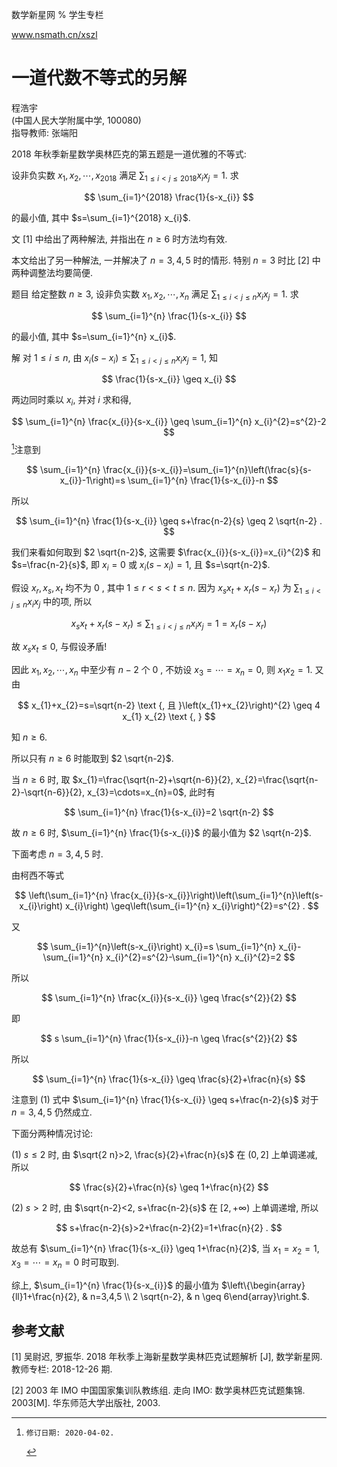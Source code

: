数学新星网 $\%$ 学生专栏

www.nsmath.cn/xszl

# 一道代数不等式的另解 

程浩宇<br>(中国人民大学附属中学, 100080)<br>指导教师: 张端阳

2018 年秋季新星数学奥林匹克的第五题是一道优雅的不等式:

设非负实数 $x_{1}, x_{2}, \cdots, x_{2018}$ 满足 $\sum_{1 \leq i<j \leq 2018} x_{i} x_{j}=1$. 求

$$
\sum_{i=1}^{2018} \frac{1}{s-x_{i}}
$$

的最小值, 其中 $s=\sum_{i=1}^{2018} x_{i}$.

文 [1] 中给出了两种解法, 并指出在 $n \geq 6$ 时方法均有效.

本文给出了另一种解法, 一并解决了 $n=3,4,5$ 时的情形. 特别 $n=3$ 时比 [2] 中两种调整法均要简便.

题目 给定整数 $n \geq 3$, 设非负实数 $x_{1}, x_{2}, \cdots, x_{n}$ 满足 $\sum_{1 \leq i<j \leq n} x_{i} x_{j}=1$. 求

$$
\sum_{i=1}^{n} \frac{1}{s-x_{i}}
$$

的最小值, 其中 $s=\sum_{i=1}^{n} x_{i}$.

解 对 $1 \leq i \leq n$, 由 $x_{i}\left(s-x_{i}\right) \leq \sum_{1 \leq i<j \leq n} x_{i} x_{j}=1$, 知

$$
\frac{1}{s-x_{i}} \geq x_{i}
$$

两边同时乘以 $x_{i}$, 并对 $i$ 求和得,

$$
\sum_{i=1}^{n} \frac{x_{i}}{s-x_{i}} \geq \sum_{i=1}^{n} x_{i}^{2}=s^{2}-2
$$[^0]注意到

$$
\sum_{i=1}^{n} \frac{x_{i}}{s-x_{i}}=\sum_{i=1}^{n}\left(\frac{s}{s-x_{i}}-1\right)=s \sum_{i=1}^{n} \frac{1}{s-x_{i}}-n
$$

所以

$$
\sum_{i=1}^{n} \frac{1}{s-x_{i}} \geq s+\frac{n-2}{s} \geq 2 \sqrt{n-2} .
$$

我们来看如何取到 $2 \sqrt{n-2}$, 这需要 $\frac{x_{i}}{s-x_{i}}=x_{i}^{2}$ 和 $s=\frac{n-2}{s}$, 即 $x_{i}=0$ 或 $x_{i}\left(s-x_{i}\right)=1$, 且 $s=\sqrt{n-2}$.

假设 $x_{r}, x_{s}, x_{t}$ 均不为 0 , 其中 $1 \leq r<s<t \leq n$. 因为 $x_{s} x_{t}+x_{r}\left(s-x_{r}\right)$ 为 $\sum_{1 \leq i<j \leq n} x_{i} x_{j}$ 中的项, 所以

$$
x_{s} x_{t}+x_{r}\left(s-x_{r}\right) \leq \sum_{1 \leq i<j \leq n} x_{i} x_{j}=1=x_{r}\left(s-x_{r}\right)
$$

故 $x_{s} x_{t} \leq 0$, 与假设矛盾!

因此 $x_{1}, x_{2}, \cdots, x_{n}$ 中至少有 $n-2$ 个 0 , 不妨设 $x_{3}=\cdots=x_{n}=0$, 则 $x_{1} x_{2}=1$. 又由

$$
x_{1}+x_{2}=s=\sqrt{n-2} \text {, 且 }\left(x_{1}+x_{2}\right)^{2} \geq 4 x_{1} x_{2} \text {, }
$$

知 $n \geq 6$.

所以只有 $n \geq 6$ 时能取到 $2 \sqrt{n-2}$.

当 $n \geq 6$ 时, 取 $x_{1}=\frac{\sqrt{n-2}+\sqrt{n-6}}{2}, x_{2}=\frac{\sqrt{n-2}-\sqrt{n-6}}{2}, x_{3}=\cdots=x_{n}=0$, 此时有

$$
\sum_{i=1}^{n} \frac{1}{s-x_{i}}=2 \sqrt{n-2}
$$

故 $n \geq 6$ 时, $\sum_{i=1}^{n} \frac{1}{s-x_{i}}$ 的最小值为 $2 \sqrt{n-2}$.

下面考虑 $n=3,4,5$ 时.

由柯西不等式

$$
\left(\sum_{i=1}^{n} \frac{x_{i}}{s-x_{i}}\right)\left(\sum_{i=1}^{n}\left(s-x_{i}\right) x_{i}\right) \geq\left(\sum_{i=1}^{n} x_{i}\right)^{2}=s^{2} .
$$

又

$$
\sum_{i=1}^{n}\left(s-x_{i}\right) x_{i}=s \sum_{i=1}^{n} x_{i}-\sum_{i=1}^{n} x_{i}^{2}=s^{2}-\sum_{i=1}^{n} x_{i}^{2}=2
$$

所以

$$
\sum_{i=1}^{n} \frac{x_{i}}{s-x_{i}} \geq \frac{s^{2}}{2}
$$

即

$$
s \sum_{i=1}^{n} \frac{1}{s-x_{i}}-n \geq \frac{s^{2}}{2}
$$

所以

$$
\sum_{i=1}^{n} \frac{1}{s-x_{i}} \geq \frac{s}{2}+\frac{n}{s}
$$

注意到 (1) 式中 $\sum_{i=1}^{n} \frac{1}{s-x_{i}} \geq s+\frac{n-2}{s}$ 对于 $n=3,4,5$ 仍然成立.

下面分两种情况讨论:

(1) $s \leq 2$ 时, 由 $\sqrt{2 n}>2, \frac{s}{2}+\frac{n}{s}$ 在 $(0,2]$ 上单调递减, 所以

$$
\frac{s}{2}+\frac{n}{s} \geq 1+\frac{n}{2}
$$

(2) $s>2$ 时, 由 $\sqrt{n-2}<2, s+\frac{n-2}{s}$ 在 $[2,+\infty)$ 上单调递增, 所以

$$
s+\frac{n-2}{s}>2+\frac{n-2}{2}=1+\frac{n}{2} .
$$

故总有 $\sum_{i=1}^{n} \frac{1}{s-x_{i}} \geq 1+\frac{n}{2}$, 当 $x_{1}=x_{2}=1, x_{3}=\cdots=x_{n}=0$ 时可取到.

综上, $\sum_{i=1}^{n} \frac{1}{s-x_{i}}$ 的最小值为 $\left\{\begin{array}{ll}1+\frac{n}{2}, & n=3,4,5 \\ 2 \sqrt{n-2}, & n \geq 6\end{array}\right.$.

## 参考文献

[1] 吴尉迟, 罗振华. 2018 年秋季上海新星数学奥林匹克试题解析 $[\mathrm{J}]$, 数学新星网. 教师专栏: 2018-12-26 期.

[2] 2003 年 IMO 中国国家集训队教练组. 走向 IMO: 数学奥林匹克试题集锦. 2003[M]. 华东师范大学出版社, 2003.


[^0]:    修订日期: 2020-04-02.

